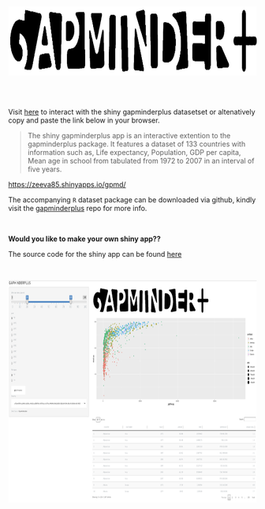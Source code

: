 
<img src="www/logo.png" height=140/> <br>

<br/>
<br/>

Visit [here][here] to interact with the shiny gapminderplus datasetset or altenatively copy and paste the link below in your browser.  


>The shiny gapminderplus app is an interactive extention to the gapminderplus package. It features a dataset of 133 countries with information such as, Life expectancy, Population, GDP per capita, Mean age in school from tabulated from 1972 to 2007 in an interval of five years.
>                                                                 
https://zeeva85.shinyapps.io/gpmd/

The accompanying `R` dataset package can be downloaded via github, kindly visit the [gapminderplus][gapminderplus] repo for more info. 

<br/>

**Would you like to make your own shiny app??** <br/>

The source code for the shiny app can be found [here][shiny]  

[here]: https://zeeva85.shinyapps.io/gpmd/  
[gapminderplus]: https://github.com/zeeva85/gapminderplus
[shiny]: https://github.com/STAT545-UBC-students/hw08-zeeva85/blob/master/gpmd/app.R  
<br/>

<img src="www/Screen.png" height=450, width=900/> <br>
